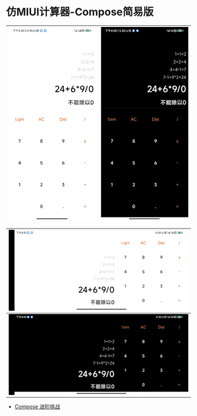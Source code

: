 # 仿MIUI计算器-Compose简易版

| ![](statics/light_v.jpg) |   ![](statics/dark_v.jpg)   |
| ------------------------ | ---- |

| ![](statics/light_h.jpg) |
| ------------------------ |
| ![](statics/dark_h.jpg)  |

* [Compose 进阶挑战](https://mp.weixin.qq.com/s/O7rz2BP8yJ5Yy4ndOQXDkg)